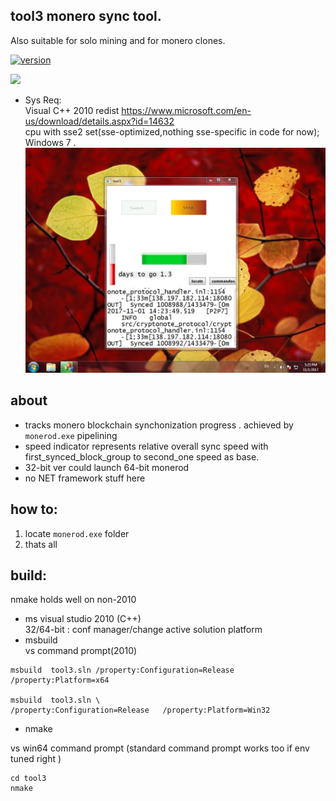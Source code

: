 ## tool3 monero sync tool.  
Also suitable for solo mining and for monero clones.
 
[![version](https://img.shields.io/badge/tool3-v7.0-brightgreen.svg)](https://github.com/alexeyneu/tool3/releases/latest)  

 [![ ](https://img.shields.io/coverity/scan/13991.svg)](https://scan.coverity.com/projects/alexeyneu-tool3)
 - Sys Req:  
Visual C++ 2010 redist 
https://www.microsoft.com/en-us/download/details.aspx?id=14632  
 cpu with sse2 set(sse-optimized,nothing sse-specific in code for now);  
Windows 7 . 
![Screen1](/screens/Untitled.jpg)
## about 
 - tracks monero blockchain synchonization progress . achieved by `monerod.exe` pipelining  
 - speed indicator represents relative overall sync speed with first_synced_block_group to second_one speed as base.
 - 32-bit ver could launch 64-bit monerod  
 - no NET framework stuff here 
## how to:
 1) locate `monerod.exe` folder  
 2) thats all  
## build:
nmake holds well on non-2010  
 - ms visual studio 2010 (C++)  
32/64-bit : conf manager/change active solution platform  
 - msbuild  
vs command prompt(2010)
```
msbuild  tool3.sln /property:Configuration=Release   /property:Platform=x64

msbuild  tool3.sln \
/property:Configuration=Release   /property:Platform=Win32
```
- nmake  
  
vs win64 command prompt (standard command prompt works too if env tuned right ) 
```
cd tool3
nmake
```

